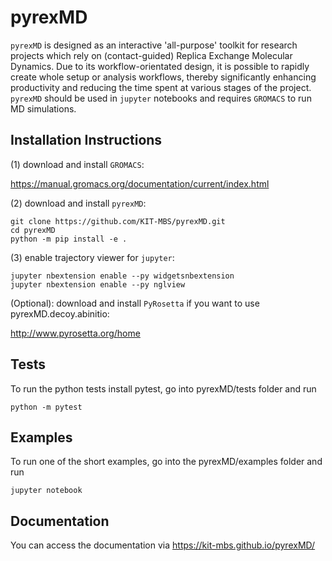 pyrexMD
=======

`pyrexMD` is designed as an interactive 'all-purpose' toolkit for research
projects which rely on (contact-guided) Replica Exchange Molecular Dynamics.
Due to its workflow-orientated design, it is possible to rapidly create whole setup or analysis workflows, thereby significantly enhancing productivity and reducing the time spent at various stages of the project. `pyrexMD` should be used in `jupyter`
notebooks and requires `GROMACS` to run MD simulations.


## Installation Instructions

(1) download and install `GROMACS`:

https://manual.gromacs.org/documentation/current/index.html


(2) download and install `pyrexMD`:

    git clone https://github.com/KIT-MBS/pyrexMD.git
    cd pyrexMD
    python -m pip install -e .


(3) enable trajectory viewer for `jupyter`:

    jupyter nbextension enable --py widgetsnbextension
    jupyter nbextension enable --py nglview


(Optional): download and install `PyRosetta` if you want to use pyrexMD.decoy.abinitio:

http://www.pyrosetta.org/home


## Tests
To run the python tests install pytest, go into pyrexMD/tests folder and run

    python -m pytest

## Examples
To run one of the short examples, go into the pyrexMD/examples folder and run

    jupyter notebook


## Documentation
You can access the documentation via https://kit-mbs.github.io/pyrexMD/

